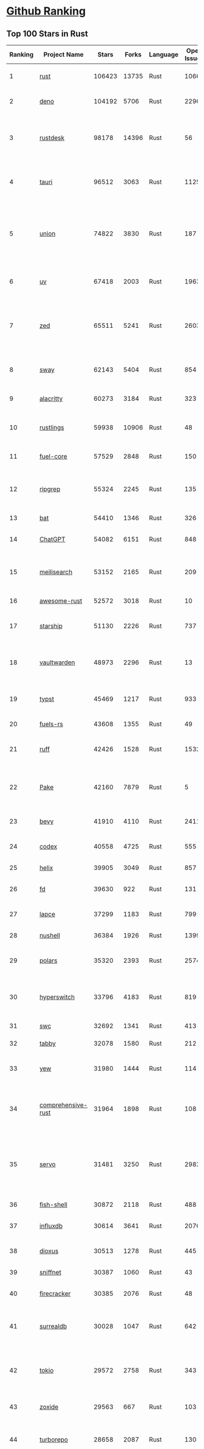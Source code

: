 [Github Ranking](../README.md)
==========

## Top 100 Stars in Rust

| Ranking | Project Name | Stars | Forks | Language | Open Issues | Description | Last Commit |
| ------- | ------------ | ----- | ----- | -------- | ----------- | ----------- | ----------- |
| 1 | [rust](https://github.com/rust-lang/rust) | 106423 | 13735 | Rust | 10666 | Empowering everyone to build reliable and efficient software. | 2025-09-13T17:19:57Z |
| 2 | [deno](https://github.com/denoland/deno) | 104192 | 5706 | Rust | 2296 | A modern runtime for JavaScript and TypeScript. | 2025-09-12T16:44:14Z |
| 3 | [rustdesk](https://github.com/rustdesk/rustdesk) | 98178 | 14396 | Rust | 56 | An open-source remote desktop application designed for self-hosting, as an alternative to TeamViewer. | 2025-09-12T07:59:39Z |
| 4 | [tauri](https://github.com/tauri-apps/tauri) | 96512 | 3063 | Rust | 1125 | Build smaller, faster, and more secure desktop and mobile applications with a web frontend. | 2025-09-12T06:56:12Z |
| 5 | [union](https://github.com/unionlabs/union) | 74822 | 3830 | Rust | 187 | The trust-minimized, zero-knowledge bridging protocol, designed for censorship resistance, extremely high security, and usage in decentralized finance. | 2025-09-13T18:56:21Z |
| 6 | [uv](https://github.com/astral-sh/uv) | 67418 | 2003 | Rust | 1963 | An extremely fast Python package and project manager, written in Rust. | 2025-09-13T15:50:48Z |
| 7 | [zed](https://github.com/zed-industries/zed) | 65511 | 5241 | Rust | 2603 | Code at the speed of thought – Zed is a high-performance, multiplayer code editor from the creators of Atom and Tree-sitter. | 2025-09-13T18:17:13Z |
| 8 | [sway](https://github.com/FuelLabs/sway) | 62143 | 5404 | Rust | 854 | 🌴 Empowering everyone to build reliable and efficient smart contracts. | 2025-09-12T05:53:59Z |
| 9 | [alacritty](https://github.com/alacritty/alacritty) | 60273 | 3184 | Rust | 323 | A cross-platform, OpenGL terminal emulator. | 2025-09-12T00:23:58Z |
| 10 | [rustlings](https://github.com/rust-lang/rustlings) | 59938 | 10906 | Rust | 48 | :crab: Small exercises to get you used to reading and writing Rust code! | 2025-08-21T22:05:36Z |
| 11 | [fuel-core](https://github.com/FuelLabs/fuel-core) | 57529 | 2848 | Rust | 150 | Rust full node implementation of the Fuel v2 protocol. | 2025-09-12T21:07:11Z |
| 12 | [ripgrep](https://github.com/BurntSushi/ripgrep) | 55324 | 2245 | Rust | 135 | ripgrep recursively searches directories for a regex pattern while respecting your gitignore | 2025-09-10T11:47:54Z |
| 13 | [bat](https://github.com/sharkdp/bat) | 54410 | 1346 | Rust | 326 | A cat(1) clone with wings. | 2025-09-04T06:38:23Z |
| 14 | [ChatGPT](https://github.com/lencx/ChatGPT) | 54082 | 6151 | Rust | 848 | 🔮 ChatGPT Desktop Application (Mac, Windows and Linux) | 2024-08-29T17:58:11Z |
| 15 | [meilisearch](https://github.com/meilisearch/meilisearch) | 53152 | 2165 | Rust | 209 | A lightning-fast search engine API bringing AI-powered hybrid search to your sites and applications. | 2025-09-11T15:04:35Z |
| 16 | [awesome-rust](https://github.com/rust-unofficial/awesome-rust) | 52572 | 3018 | Rust | 10 | A curated list of Rust code and resources. | 2025-09-13T15:58:48Z |
| 17 | [starship](https://github.com/starship/starship) | 51130 | 2226 | Rust | 737 | ☄🌌️  The minimal, blazing-fast, and infinitely customizable prompt for any shell! | 2025-09-13T10:01:17Z |
| 18 | [vaultwarden](https://github.com/dani-garcia/vaultwarden) | 48973 | 2296 | Rust | 13 | Unofficial Bitwarden compatible server written in Rust, formerly known as bitwarden_rs | 2025-08-29T11:14:40Z |
| 19 | [typst](https://github.com/typst/typst) | 45469 | 1217 | Rust | 933 | A new markup-based typesetting system that is powerful and easy to learn. | 2025-09-12T17:09:08Z |
| 20 | [fuels-rs](https://github.com/FuelLabs/fuels-rs) | 43608 | 1355 | Rust | 49 | Fuel Network Rust SDK | 2025-09-12T18:49:19Z |
| 21 | [ruff](https://github.com/astral-sh/ruff) | 42426 | 1528 | Rust | 1532 | An extremely fast Python linter and code formatter, written in Rust. | 2025-09-13T01:46:28Z |
| 22 | [Pake](https://github.com/tw93/Pake) | 42160 | 7879 | Rust | 5 | 🤱🏻 Turn any webpage into a desktop app with one command. 🤱🏻 一键打包网页生成轻量桌面应用。 | 2025-09-07T09:54:24Z |
| 23 | [bevy](https://github.com/bevyengine/bevy) | 41910 | 4110 | Rust | 2411 | A refreshingly simple data-driven game engine built in Rust | 2025-09-13T17:18:52Z |
| 24 | [codex](https://github.com/openai/codex) | 40558 | 4725 | Rust | 555 | Lightweight coding agent that runs in your terminal | 2025-09-13T16:04:17Z |
| 25 | [helix](https://github.com/helix-editor/helix) | 39905 | 3049 | Rust | 857 | A post-modern modal text editor. | 2025-09-12T14:50:15Z |
| 26 | [fd](https://github.com/sharkdp/fd) | 39630 | 922 | Rust | 131 | A simple, fast and user-friendly alternative to 'find' | 2025-09-06T01:22:08Z |
| 27 | [lapce](https://github.com/lapce/lapce) | 37299 | 1183 | Rust | 799 | Lightning-fast and Powerful Code Editor written in Rust | 2025-09-12T00:59:00Z |
| 28 | [nushell](https://github.com/nushell/nushell) | 36384 | 1926 | Rust | 1399 | A new type of shell | 2025-09-13T18:10:35Z |
| 29 | [polars](https://github.com/pola-rs/polars) | 35320 | 2393 | Rust | 2574 | Extremely fast Query Engine for DataFrames, written in Rust | 2025-09-13T11:57:55Z |
| 30 | [hyperswitch](https://github.com/juspay/hyperswitch) | 33796 | 4183 | Rust | 819 | An open source payments switch written in Rust to make payments fast, reliable and affordable | 2025-09-13T08:34:57Z |
| 31 | [swc](https://github.com/swc-project/swc) | 32692 | 1341 | Rust | 413 | Rust-based platform for the Web | 2025-09-13T13:20:40Z |
| 32 | [tabby](https://github.com/TabbyML/tabby) | 32078 | 1580 | Rust | 212 | Self-hosted AI coding assistant | 2025-08-26T20:03:41Z |
| 33 | [yew](https://github.com/yewstack/yew) | 31980 | 1444 | Rust | 114 | Rust / Wasm framework for creating reliable and efficient web applications | 2025-09-12T03:07:32Z |
| 34 | [comprehensive-rust](https://github.com/google/comprehensive-rust) | 31964 | 1898 | Rust | 108 | This is the Rust course used by the Android team at Google. It provides you the material to quickly teach Rust. | 2025-09-11T09:36:47Z |
| 35 | [servo](https://github.com/servo/servo) | 31481 | 3250 | Rust | 2982 | Servo aims to empower developers with a lightweight, high-performance alternative for embedding web technologies in applications. | 2025-09-13T18:34:30Z |
| 36 | [fish-shell](https://github.com/fish-shell/fish-shell) | 30872 | 2118 | Rust | 488 | The user-friendly command line shell. | 2025-09-13T13:15:03Z |
| 37 | [influxdb](https://github.com/influxdata/influxdb) | 30614 | 3641 | Rust | 2076 | Scalable datastore for metrics, events, and real-time analytics | 2025-09-13T01:11:06Z |
| 38 | [dioxus](https://github.com/DioxusLabs/dioxus) | 30513 | 1278 | Rust | 445 | Fullstack app framework for web, desktop, and mobile. | 2025-09-13T02:42:57Z |
| 39 | [sniffnet](https://github.com/GyulyVGC/sniffnet) | 30387 | 1060 | Rust | 43 | Comfortably monitor your Internet traffic 🕵️‍♂️ | 2025-09-13T08:41:34Z |
| 40 | [firecracker](https://github.com/firecracker-microvm/firecracker) | 30385 | 2076 | Rust | 48 | Secure and fast microVMs for serverless computing. | 2025-09-12T14:26:09Z |
| 41 | [surrealdb](https://github.com/surrealdb/surrealdb) | 30028 | 1047 | Rust | 642 | A scalable, distributed, collaborative, document-graph database, for the realtime web | 2025-09-13T01:02:53Z |
| 42 | [tokio](https://github.com/tokio-rs/tokio) | 29572 | 2758 | Rust | 343 | A runtime for writing reliable asynchronous applications with Rust. Provides I/O, networking, scheduling, timers, ... | 2025-09-11T10:02:34Z |
| 43 | [zoxide](https://github.com/ajeetdsouza/zoxide) | 29563 | 667 | Rust | 103 | A smarter cd command. Supports all major shells. | 2025-08-22T20:57:21Z |
| 44 | [turborepo](https://github.com/vercel/turborepo) | 28658 | 2087 | Rust | 130 | Build system optimized for JavaScript and TypeScript, written in Rust | 2025-09-12T14:44:34Z |
| 45 | [rust-course](https://github.com/sunface/rust-course) | 28624 | 2467 | Rust | 62 | “连续八年成为全世界最受喜爱的语言，无 GC 也无需手动内存管理、极高的性能和安全性、过程/OO/函数式编程、优秀的包管理、JS 未来基石" — 工作之余的第二语言来试试 Rust 吧。本书拥有全面且深入的讲解、生动贴切的示例、德芙般丝滑的内容，这可能是目前最用心的 Rust 中文学习教程 / Book  | 2025-08-26T01:08:34Z |
| 46 | [linera-protocol](https://github.com/linera-io/linera-protocol) | 28381 | 1900 | Rust | 463 | Main repository for the Linera protocol | 2025-09-13T18:44:57Z |
| 47 | [yazi](https://github.com/sxyazi/yazi) | 28213 | 606 | Rust | 42 | 💥 Blazing fast terminal file manager written in Rust, based on async I/O. | 2025-09-13T18:50:30Z |
| 48 | [just](https://github.com/casey/just) | 27628 | 579 | Rust | 300 | 🤖 Just a command runner | 2025-09-08T19:49:59Z |
| 49 | [iced](https://github.com/iced-rs/iced) | 27573 | 1362 | Rust | 316 | A cross-platform GUI library for Rust, inspired by Elm | 2025-09-12T20:53:41Z |
| 50 | [delta](https://github.com/dandavison/delta) | 27516 | 437 | Rust | 272 | A syntax-highlighting pager for git, diff, grep, and blame output | 2025-08-03T15:43:25Z |
| 51 | [egui](https://github.com/emilk/egui) | 26466 | 1839 | Rust | 827 | egui: an easy-to-use immediate mode GUI in Rust that runs on both web and native | 2025-09-12T06:26:27Z |
| 52 | [zellij](https://github.com/zellij-org/zellij) | 26311 | 809 | Rust | 1191 | A terminal workspace with batteries included | 2025-08-28T15:48:35Z |
| 53 | [czkawka](https://github.com/qarmin/czkawka) | 26151 | 826 | Rust | 464 | Multi functional app to find duplicates, empty folders, similar images etc. | 2025-09-08T18:30:37Z |
| 54 | [hyperfine](https://github.com/sharkdp/hyperfine) | 26133 | 418 | Rust | 41 | A command-line benchmarking tool | 2025-09-04T14:12:20Z |
| 55 | [qdrant](https://github.com/qdrant/qdrant) | 25912 | 1811 | Rust | 352 | Qdrant - High-performance, massive-scale Vector Database and Vector Search Engine for the next generation of AI. Also available in the cloud https://cloud.qdrant.io/ | 2025-09-12T16:40:11Z |
| 56 | [atuin](https://github.com/atuinsh/atuin) | 25774 | 698 | Rust | 357 | ✨ Magical shell history | 2025-09-13T02:30:16Z |
| 57 | [Rocket](https://github.com/rwf2/Rocket) | 25379 | 1612 | Rust | 54 | A web framework for Rust. | 2025-08-31T17:17:07Z |
| 58 | [pingora](https://github.com/cloudflare/pingora) | 25033 | 1466 | Rust | 145 | A library for building fast, reliable and evolvable network services. | 2025-08-29T23:18:36Z |
| 59 | [Rust](https://github.com/TheAlgorithms/Rust) | 24642 | 2446 | Rust | 2 |  All Algorithms implemented in Rust  | 2025-09-10T19:01:14Z |
| 60 | [exa](https://github.com/ogham/exa) | 24139 | 662 | Rust | 196 | A modern replacement for ‘ls’. | 2024-09-24T15:18:09Z |
| 61 | [anki](https://github.com/ankitects/anki) | 23659 | 2486 | Rust | 243 | Anki is a smart spaced repetition flashcard program | 2025-09-10T01:59:12Z |
| 62 | [tools](https://github.com/rome/tools) | 23585 | 651 | Rust | 86 | Unified developer tools for JavaScript, TypeScript, and the web | 2023-09-04T08:42:49Z |
| 63 | [actix-web](https://github.com/actix/actix-web) | 23559 | 1783 | Rust | 188 | Actix Web is a powerful, pragmatic, and extremely fast web framework for Rust. | 2025-09-09T13:15:37Z |
| 64 | [chroma](https://github.com/chroma-core/chroma) | 23278 | 1823 | Rust | 235 | Open-source search and retrieval database for AI applications. | 2025-09-13T01:54:42Z |
| 65 | [axum](https://github.com/tokio-rs/axum) | 23081 | 1240 | Rust | 51 | Ergonomic and modular web framework built with Tokio, Tower, and Hyper | 2025-09-13T14:27:43Z |
| 66 | [difftastic](https://github.com/Wilfred/difftastic) | 22928 | 396 | Rust | 221 | a structural diff that understands syntax 🟥🟩 | 2025-08-29T22:03:37Z |
| 67 | [fnm](https://github.com/Schniz/fnm) | 22124 | 578 | Rust | 281 | 🚀 Fast and simple Node.js version manager, built in Rust | 2025-09-12T04:09:57Z |
| 68 | [tree-sitter](https://github.com/tree-sitter/tree-sitter) | 21995 | 2051 | Rust | 113 | An incremental parsing system for programming tools | 2025-09-13T09:51:42Z |
| 69 | [wezterm](https://github.com/wezterm/wezterm) | 21831 | 995 | Rust | 1276 | A GPU-accelerated cross-platform terminal emulator and multiplexer written by @wez and implemented in Rust | 2025-09-09T14:05:13Z |
| 70 | [coreutils](https://github.com/uutils/coreutils) | 21462 | 1551 | Rust | 348 | Cross-platform Rust rewrite of the GNU coreutils | 2025-09-13T16:10:01Z |
| 71 | [Graphite](https://github.com/GraphiteEditor/Graphite) | 21100 | 891 | Rust | 297 | An open source graphics editor for 2025: comprehensive 2D content creation tool suite for graphic design, digital art, and interactive real-time motion graphics — featuring node-based procedural editing | 2025-09-13T16:02:00Z |
| 72 | [biome](https://github.com/biomejs/biome) | 21010 | 692 | Rust | 275 | A toolchain for web projects, aimed to provide functionalities to maintain them. Biome offers formatter and linter, usable via CLI and LSP. | 2025-09-13T16:26:40Z |
| 73 | [sonic](https://github.com/valeriansaliou/sonic) | 20970 | 605 | Rust | 64 | 🦔 Fast, lightweight & schema-less search backend. An alternative to Elasticsearch that runs on a few MBs of RAM. | 2025-01-06T21:19:17Z |
| 74 | [gitui](https://github.com/gitui-org/gitui) | 20512 | 646 | Rust | 204 | Blazing 💥 fast terminal-ui for git written in rust 🦀 | 2025-09-09T02:07:29Z |
| 75 | [RustPython](https://github.com/RustPython/RustPython) | 20511 | 1343 | Rust | 329 | A Python Interpreter written in Rust | 2025-09-13T12:25:48Z |
| 76 | [slint](https://github.com/slint-ui/slint) | 20345 | 739 | Rust | 724 | Slint is an open-source declarative GUI toolkit to build native user interfaces for Rust, C++, JavaScript, or Python apps. | 2025-09-12T16:59:41Z |
| 77 | [vector](https://github.com/vectordotdev/vector) | 20291 | 1854 | Rust | 1966 | A high-performance observability data pipeline. | 2025-09-12T20:19:02Z |
| 78 | [mdBook](https://github.com/rust-lang/mdBook) | 20294 | 1766 | Rust | 524 | Create book from markdown files. Like Gitbook but implemented in Rust | 2025-09-12T14:03:58Z |
| 79 | [gleam](https://github.com/gleam-lang/gleam) | 20253 | 865 | Rust | 175 | ⭐️ A friendly language for building type-safe, scalable systems! | 2025-09-13T12:13:40Z |
| 80 | [jj](https://github.com/jj-vcs/jj) | 20222 | 713 | Rust | 583 | A Git-compatible VCS that is both simple and powerful | 2025-09-13T11:17:11Z |
| 81 | [wasmer](https://github.com/wasmerio/wasmer) | 20017 | 911 | Rust | 226 | 🚀 Fast, secure, lightweight containers based on WebAssembly | 2025-09-12T20:56:04Z |
| 82 | [xi-editor](https://github.com/xi-editor/xi-editor) | 19838 | 704 | Rust | 135 | A modern editor with a backend written in Rust. | 2024-03-19T00:11:37Z |
| 83 | [neon](https://github.com/neondatabase/neon) | 19698 | 772 | Rust | 285 | Neon: Serverless Postgres. We separated storage and compute to offer autoscaling, code-like database branching, and scale to zero. | 2025-09-02T17:56:34Z |
| 84 | [goose](https://github.com/block/goose) | 19529 | 1702 | Rust | 306 | an open source, extensible AI agent that goes beyond code suggestions - install, execute, edit, and test with any LLM | 2025-09-13T07:16:21Z |
| 85 | [mise](https://github.com/jdx/mise) | 19232 | 630 | Rust | 26 | dev tools, env vars, task runner | 2025-09-13T18:59:44Z |
| 86 | [leptos](https://github.com/leptos-rs/leptos) | 19084 | 789 | Rust | 93 | Build fast web applications with Rust. | 2025-09-12T22:51:50Z |
| 87 | [Bend](https://github.com/HigherOrderCO/Bend) | 19002 | 467 | Rust | 96 | A massively parallel, high-level programming language | 2025-06-03T17:36:56Z |
| 88 | [cube](https://github.com/cube-js/cube) | 18877 | 1890 | Rust | 627 | 📊 Cube’s universal semantic layer platform is the next evolution of OLAP technology for AI, BI, spreadsheets, and embedded analytics | 2025-09-13T12:45:51Z |
| 89 | [relay](https://github.com/facebook/relay) | 18853 | 1865 | Rust | 601 | Relay is a JavaScript framework for building data-driven React applications. | 2025-09-12T20:52:33Z |
| 90 | [fhevm](https://github.com/zama-ai/fhevm) | 18639 | 779 | Rust | 5 | FHEVM, a full-stack framework for integrating Fully Homomorphic Encryption (FHE) with blockchain applications | 2025-09-12T17:10:55Z |
| 91 | [spotify-tui](https://github.com/Rigellute/spotify-tui) | 18520 | 560 | Rust | 273 | Spotify for the terminal written in Rust 🚀 | 2024-04-04T15:03:12Z |
| 92 | [candle](https://github.com/huggingface/candle) | 18078 | 1212 | Rust | 442 | Minimalist ML framework for Rust | 2025-09-12T20:10:20Z |
| 93 | [RustScan](https://github.com/bee-san/RustScan) | 18005 | 1192 | Rust | 30 | 🤖 The Modern Port Scanner 🤖 | 2025-09-04T13:00:05Z |
| 94 | [universal-android-debloater](https://github.com/0x192/universal-android-debloater) | 17816 | 918 | Rust | 466 | Cross-platform GUI written in Rust using ADB to debloat non-rooted android devices. Improve your privacy, the security and battery life of your device. | 2024-08-02T16:16:12Z |
| 95 | [hurl](https://github.com/Orange-OpenSource/hurl) | 17660 | 688 | Rust | 196 | Hurl, run and test HTTP requests with plain text. | 2025-09-13T03:05:25Z |
| 96 | [SpacetimeDB](https://github.com/clockworklabs/SpacetimeDB) | 17426 | 597 | Rust | 483 | Multiplayer at the speed of light | 2025-09-12T22:23:41Z |
| 97 | [eza](https://github.com/eza-community/eza) | 17282 | 320 | Rust | 216 | A modern alternative to ls | 2025-09-13T10:52:27Z |
| 98 | [ruffle](https://github.com/ruffle-rs/ruffle) | 17183 | 915 | Rust | 5228 | A Flash Player emulator written in Rust | 2025-09-13T14:29:09Z |
| 99 | [wasmtime](https://github.com/bytecodealliance/wasmtime) | 16868 | 1504 | Rust | 736 | A lightweight WebAssembly runtime that is fast, secure, and standards-compliant | 2025-09-13T00:06:01Z |
| 100 | [diem](https://github.com/diem/diem) | 16695 | 2579 | Rust | 357 | Diem’s mission is to build a trusted and innovative financial network that empowers people and businesses around the world. | 2025-09-09T05:01:18Z |

